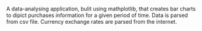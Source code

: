 A data-analysing application, bulit using mathplotlib, that creates bar charts to dipict purchases information for a given period of time.
Data is parsed from csv file. Currency exchange rates are parsed from the internet.
